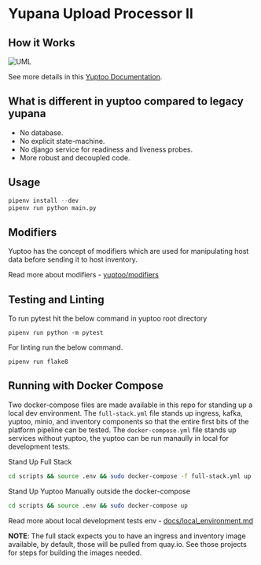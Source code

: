 # Yupana Upload Processor II

## How it Works

![UML](https://www.plantuml.com/plantuml/png/VLF1Rjim3BtxAmJlkXRhslKG344FMuvhWNM7eIaCMgOJRRBaaNIwBCY_JvGRD6cHw1BalIVoyL6-OG6IeVE5EF5eVlwukx-zDNSKBJAxi30p7vyA38bUczw3j96wyw7t4Pfp224EmU8nVWNUDI0kXg874cTT3q7CUkWbnZUNN5WbADBwV1bPKcz2veEBozeLnpoSJSUo4zFnelWM1GsvnL9CR8_wdfXDIVXdG9RADUN4b53RvkBZvLNvVXvAi3R9HF4FUYuosfCBwiShhjfFrnbdzmyLqj_AXQfU2_B88AsSpMI3EbcEnEnWbLWGNAJHLTCwZsO7P7QWtAmUx6-KIlyfMbzV9TTZYfa6nZseOg4KOfPsAD20G99jjlEmBSQiNZBx4f-2HiC6o2xT2arBiPk7xvTcxFhcnjU_Gc253M4VIGnxPv7pjLsD0dp21sjrZoQTrpNk2GBhOenk_51p-bdaBMVzuQPtbJVbyxWFcx9Lctdol8mr2tPLJr5ppl3sKObTmselhCynLNO1V9NQLRyuXkcsGCyf7d1-8Dop_F1EtyXizgZUZtq7htnxRFTjdtwEBrMKUZPG9Z-XAKwdTJPTrcviVPFKG-V_0m00 "Yuptoo Processing Flow")

See more details in this [Yuptoo Documentation](https://inscope.corp.redhat.com/docs/default/Component/yuptoo/).

## What is different in yuptoo compared to legacy yupana
- No database.
- No explicit state-machine.
- No django service for readiness and liveness probes.
- More robust and decoupled code.

## Usage

```python
pipenv install --dev
pipenv run python main.py
```

## Modifiers
Yuptoo has the concept of modifiers which are used for manipulating host data before sending it to host inventory.

Read more about modifiers - [yuptoo/modifiers](https://github.com/RedHatInsights/yuptoo/tree/main/yuptoo/modifiers)

## Testing and Linting

To run pytest hit the below command in yuptoo root directory
```
pipenv run python -m pytest
```

For linting run the below command.
```
pipenv run flake8
```

## Running with Docker Compose

Two docker-compose files are made available in this repo for standing up a local dev environment. The `full-stack.yml` file stands up ingress, kafka, yuptoo, minio, and inventory components so that the entire first bits of the platform pipeline can be tested. The `docker-compose.yml` file stands up services without yuptoo, the yuptoo can be run manaully in local for development tests.

Stand Up Full Stack

```sh
cd scripts && source .env && sudo docker-compose -f full-stack.yml up
```

Stand Up Yuptoo Manually outside the docker-compose

```sh
cd scripts && source .env && sudo docker-compose up
```
Read more about local development tests env - [docs/local_environment.md](https://github.com/RedHatInsights/yuptoo/tree/main/docs/local_environment.md)


**NOTE**: The full stack expects you to have an ingress and inventory image available, by default, those will be pulled from quay.io. See those projects for steps for building the images needed.
